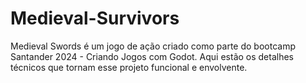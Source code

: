 # Medieval-Survivors
Medieval Swords é um jogo de ação criado como parte do bootcamp Santander 2024 - Criando Jogos com Godot. Aqui estão os detalhes técnicos que tornam esse projeto funcional e envolvente.
